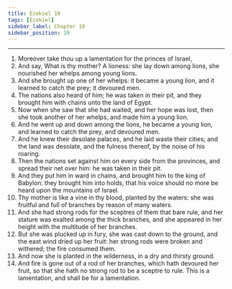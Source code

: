 ```yaml
---
title: Ezekiel 19
tags: [Ezekiel]
sidebar_label: Chapter 19
sidebar_position: 19
---
```


---
1. Moreover take thou up a lamentation for the princes of Israel,
2. And say, What is thy mother? A lioness: she lay down among lions, she nourished her whelps among young lions.
3. And she brought up one of her whelps: it became a young lion, and it learned to catch the prey; it devoured men.
4. The nations also heard of him; he was taken in their pit, and they brought him with chains unto the land of Egypt.
5. Now when she saw that she had waited, and her hope was lost, then she took another of her whelps, and made him a young lion.
6. And he went up and down among the lions, he became a young lion, and learned to catch the prey, and devoured men.
7. And he knew their desolate palaces, and he laid waste their cities; and the land was desolate, and the fulness thereof, by the noise of his roaring.
8. Then the nations set against him on every side from the provinces, and spread their net over him: he was taken in their pit.
9. And they put him in ward in chains, and brought him to the king of Babylon: they brought him into holds, that his voice should no more be heard upon the mountains of Israel.
10. Thy mother is like a vine in thy blood, planted by the waters: she was fruitful and full of branches by reason of many waters.
11. And she had strong rods for the sceptres of them that bare rule, and her stature was exalted among the thick branches, and she appeared in her height with the multitude of her branches.
12. But she was plucked up in fury, she was cast down to the ground, and the east wind dried up her fruit: her strong rods were broken and withered; the fire consumed them.
13. And now she is planted in the wilderness, in a dry and thirsty ground.
14. And fire is gone out of a rod of her branches, which hath devoured her fruit, so that she hath no strong rod to be a sceptre to rule. This is a lamentation, and shall be for a lamentation.